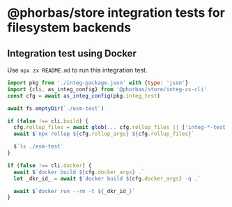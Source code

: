# @phorbas/store integration tests for filesystem backends

## Integration test using Docker

Use `npx zx README.md` to run this integration test.

```javascript
import pkg from './integ-package.json' with {type: 'json'}
import {cli, as_integ_config} from '@phorbas/store/integ-zx-cli'
const cfg = await as_integ_config(pkg.integ_test)

await fs.emptyDir(`./esm-test`)

if (false !== cli.build) {
  cfg.rollup_files = await glob(... cfg.rollup_files || ['integ-*-test.{mjs,jsy}'])
  await $`npx rollup ${cfg.rollup_args} ${cfg.rollup_files}`

  $`ls ./esm-test`
}

if (false !== cli.docker) {
  await $`docker build ${cfg.docker_args} .`
  let _dkr_id_ = await $`docker build ${cfg.docker_args} -q .`

  await $`docker run --rm -t ${_dkr_id_}`
}
```

